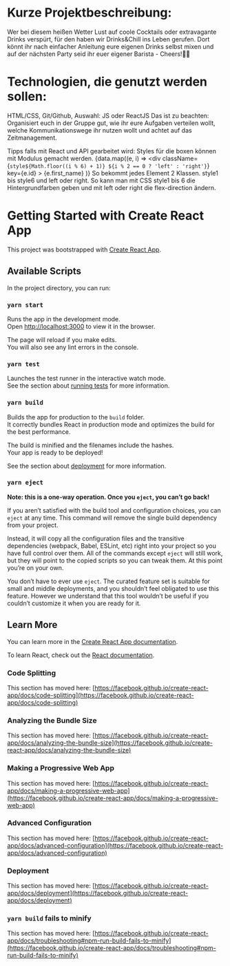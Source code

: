 # Kurze Projektbeschreibung:
Wer bei diesem heißen Wetter Lust auf coole Cocktails oder extravagante Drinks verspürt, für den haben wir Drinks&Chill ins Leben gerufen. Dort könnt ihr nach einfacher Anleitung eure eigenen Drinks selbst mixen
und auf der nächsten Party seid ihr euer eigener Barista - Cheers!🥂🍻

# Technologien, die genutzt werden sollen:
HTML/CSS, Git/Github, Auswahl: JS oder ReactJS
Das ist zu beachten:
Organisiert euch in der Gruppe gut, wie ihr eure Aufgaben verteilen wollt, welche Kommunikationswege ihr nutzen wollt und achtet auf das Zeitmanagement.

Tipps falls mit React und API gearbeitet wird:
Styles für die boxen können mit Modulus gemacht werden.
{data.map((e, i) => <div className={`
            style${Math.floor((i % 6) + 1)}
            ${i % 2 == 0 ? 'left' : 'right'}
            `} 
            key={e.id}
            >
            {e.first_name}
            </div>)}
So bekommt jedes Element 2 Klassen. style1 bis style6 und left oder right. 
So kann man mit CSS style1 bis 6 die Hintergrundfarben geben und mit left oder right die flex-direction ändern.


# Getting Started with Create React App

This project was bootstrapped with [Create React App](https://github.com/facebook/create-react-app).

## Available Scripts

In the project directory, you can run:

### `yarn start`

Runs the app in the development mode.\
Open [http://localhost:3000](http://localhost:3000) to view it in the browser.

The page will reload if you make edits.\
You will also see any lint errors in the console.

### `yarn test`

Launches the test runner in the interactive watch mode.\
See the section about [running tests](https://facebook.github.io/create-react-app/docs/running-tests) for more information.

### `yarn build`

Builds the app for production to the `build` folder.\
It correctly bundles React in production mode and optimizes the build for the best performance.

The build is minified and the filenames include the hashes.\
Your app is ready to be deployed!

See the section about [deployment](https://facebook.github.io/create-react-app/docs/deployment) for more information.

### `yarn eject`

**Note: this is a one-way operation. Once you `eject`, you can’t go back!**

If you aren’t satisfied with the build tool and configuration choices, you can `eject` at any time. This command will remove the single build dependency from your project.

Instead, it will copy all the configuration files and the transitive dependencies (webpack, Babel, ESLint, etc) right into your project so you have full control over them. All of the commands except `eject` will still work, but they will point to the copied scripts so you can tweak them. At this point you’re on your own.

You don’t have to ever use `eject`. The curated feature set is suitable for small and middle deployments, and you shouldn’t feel obligated to use this feature. However we understand that this tool wouldn’t be useful if you couldn’t customize it when you are ready for it.

## Learn More

You can learn more in the [Create React App documentation](https://facebook.github.io/create-react-app/docs/getting-started).

To learn React, check out the [React documentation](https://reactjs.org/).

### Code Splitting

This section has moved here: [https://facebook.github.io/create-react-app/docs/code-splitting](https://facebook.github.io/create-react-app/docs/code-splitting)

### Analyzing the Bundle Size

This section has moved here: [https://facebook.github.io/create-react-app/docs/analyzing-the-bundle-size](https://facebook.github.io/create-react-app/docs/analyzing-the-bundle-size)

### Making a Progressive Web App

This section has moved here: [https://facebook.github.io/create-react-app/docs/making-a-progressive-web-app](https://facebook.github.io/create-react-app/docs/making-a-progressive-web-app)

### Advanced Configuration

This section has moved here: [https://facebook.github.io/create-react-app/docs/advanced-configuration](https://facebook.github.io/create-react-app/docs/advanced-configuration)

### Deployment

This section has moved here: [https://facebook.github.io/create-react-app/docs/deployment](https://facebook.github.io/create-react-app/docs/deployment)

### `yarn build` fails to minify

This section has moved here: [https://facebook.github.io/create-react-app/docs/troubleshooting#npm-run-build-fails-to-minify](https://facebook.github.io/create-react-app/docs/troubleshooting#npm-run-build-fails-to-minify)

